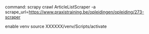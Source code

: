 command:
scrapy crawl ArticleListScraper -a scrape_url=https://www.praxistraining.be/opleidingen/opleiding/273-scraper

enable venv
source XXXXXX/venv/Scripts/activate